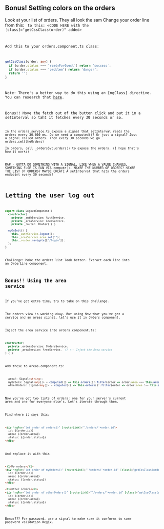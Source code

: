 
## Bonus! Setting colors on the orders
Look at your list of orders. They all look the sam
Change your order line from this:
<CODE HERE>
to this:
<CODE HERE with the [class]="getCssClass(order)" added>

Add this to your orders.component.ts class:
```typescript
getCssClass(order: any) {
  if (order.status === 'readyForGuest') return 'success';
  if (order.status === 'problem') return 'danger';
  return '';
}
```

Note: There's a better way to do this using an [ngClass] directive. You can research that [here](https://angular.io/api/common/NgClass).

Bonus!! Move the fetch out of the button click and put it in a setInterval so taht it fetches every 30 seconds or so.
<CODE HERE>

In the orders.service.ts
expose a signal that setInterval reads the orders every 30,000 ms. Do we need a computed()? Or just a signal? Just a signal called orders. Then every 30 seconds we go orders.set(theOrders)\
In orders, call _ordersSvc.orders() to expose the orders. (I hope that's how it works)

RAP - GOTTA DO SOMETHING WITH A SIGNAL, LIKE WHEN A VALUE CHANGES, SOMETHING ELSE IS RUN VIA compute(). MAYBE THE NUMBER OF ORDERS? MAYBE THE LIST OF ORDERS? MAYBE CREATE A setInterval that hits the orders endpoint every 30 seconds?

# Letting the user log out
```typescript
export class LogoutComponent {
  constructor(
    private _authService: AuthService,
    private _areaService: AreaService,
    private _router: Router) { }

  ngOnInit() {
    this._authService.logout();
    this._areaService.area.set("");
    this._router.navigate(['/login']);
  };
}
```

Challenge: Make the orders list look better. Extract each line into an OrderLine component.





## Bonus!! Using the area service
If you've got extra time, try to take on this challenge.

The orders view is working okay. But using 
Now that you've got a service and an areas signal, let's use it in Orders component.

Inject the area service into orders.component.ts:
```typescript
constructor(
  private _ordersService: OrdersService,
  private _areaService: AreaService,  // <-- Inject the Area service
) { }
```


Add these to areas.component.ts:
```typescript
  area!: Signal<string>;
  myOrders: Signal<any[]> = computed(() => this.orders()!.filter(order => order.area === this.area()));
  otherOrders: Signal<any[]> = computed(() => this.orders()!.filter(order => order.area !== this.area()));
```
Now you've got two lists of orders; one for your server's current area and one for everyone else's. Let's iterate through them.

Find where it says this:
```html
<div *ngFor="let order of orders()" [routerLink]="'/orders/'+order.id">
  id: {{order.id}}
  area: {{order.area}}
  status: {{order.status}}
</div>
```
And replace it with this
```html
<h1>My orders</h1>
<div *ngFor="let order of myOrders()" [routerLink]="'/orders/'+order.id" [class]="getCssClass(order)">
  id: {{order.id}}
  area: {{order.area}}
  status: {{order.status}}
</div>

<h1>Other orders</h1>
<div *ngFor="let order of otherOrders()" [routerLink]="'/orders/'+order.id" [class]="getCssClass(order)">
  id: {{order.id}}
  area: {{order.area}}
  status: {{order.status}}
</div>
```





Bonus??? For password, use a signal to make sure it conforms to some password validation RegEx. 




